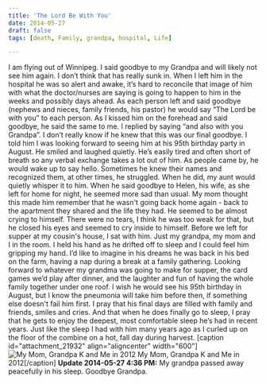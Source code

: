 ```yaml
---
title: 'The Lord Be With You'
date: 2014-05-27
draft: false
tags: [death, Family, grandpa, hospital, Life]

---
```


I am flying out of Winnipeg. I said goodbye to my Grandpa and will likely not see him again. I don’t think that has really sunk in. When I left him in the hospital he was so alert and awake, it’s hard to reconcile that image of him with what the doctor/nurses are saying is going to happen to him in the weeks and possibly days ahead. As each person left and said goodbye (nephews and nieces, family friends, his pastor) he would say “The Lord be with you” to each person. As I kissed him on the forehead and said goodbye, he said the same to me. I replied by saying “and also with you Grandpa”. I don’t really know if he knew that this was our final goodbye. I told him I was looking forward to seeing him at his 95th birthday party in August. He smiled and laughed quietly. He’s easily tired and often short of breath so any verbal exchange takes a lot out of him. As people came by, he would wake up to say hello. Sometimes he knew their names and recognized them, at other times, he struggled. When he did, my aunt would quietly whisper it to him. When he said goodbye to Helen, his wife, as she left for home for night, he seemed more sad than usual. My mom thought this made him remember that he wasn't going back home again - back to the apartment they shared and the life they had. He seemed to be almost crying to himself. There were no tears, I think he was too weak for that, but he closed his eyes and seemed to cry inside to himself. Before we left for supper at my cousin's house, I sat with him. Just my grandpa, my mom and I in the room. I held his hand as he drifted off to sleep and I could feel him gripping my hand. I’d like to imagine in his dreams he was back in his bed on the farm, having a nap during a break at a family gathering. Looking forward to whatever my grandma was going to make for supper, the card games we’d play after dinner, and the laughter and fun of having the whole family together under one roof. I wish he would see his 95th birthday in August, but I know the pneumonia will take him before then, if something else doesn't fail him first. I pray that his final days are filled with family and friends, smiles and cries. And that when he does finally go to sleep, I pray that he gets to enjoy the deepest, most comfortable sleep he’s had in recent years. Just like the sleep I had with him many years ago as I curled up on the floor of the combine on a hot, fall day during harvest. \[caption id="attachment\_21932" align="aligncenter" width="600"\]![My Mom, Grandpa K and Me in 2012](https://chrisenns.com/wp-content/uploads/2014/05/My-Mom-Grandpa-K-and-Me-600x495.jpg) My Mom, Grandpa K and Me in 2012\[/caption\] **Update 2014-05-27 4:36 PM:** My grandpa passed away peacefully in his sleep. Goodbye Grandpa.